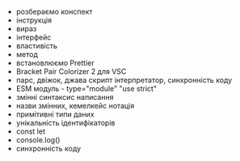 - розбераємо конспект
- інструкція
- вираз
- інтерфейс
- властивість
- метод
- встановлюємо Prettier
- Bracket Pair Colorizer 2 для VSC
- парс, двіжок, джава скрипт інтерпретатор, синхронність коду
- ESM модуль - type="module" "use strict"
- змінні синтаксис написання
- назви змінних, кемелкейс нотація
- примітивні типи даних
- унікальність ідентифікаторів
- const let
- console.log()
- синхронність коду
